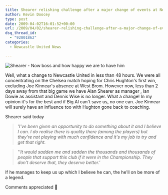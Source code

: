 ```yaml
---
title: Shearer relishing challenge after a major change of events at Newcastle
author: Kevin Doocey
type: post
date: 2009-04-02T16:01:52+00:00
url: /2009/04/02/shearer-relishing-challenge-after-a-major-change-of-events-at-newcastle/
dsq_thread_id:
  - "92801862"
categories:
  - Newcastle United News

---
```

![Shearer - Now boss and how happy we are to have him](https://newsimg.bbc.co.uk/media/images/40808000/jpg/_40808456_shearer_getty.jpg)

Well, what a change to Newcastle United in less than 48 hours. We were all concentrating on the Chelsea match hoping for Chris Hughton's first win, excluding Joe Kinnear's absence at West Brom. However now, less than 2 days away from that big game we have Alan Shearer as manager , Ian Dowie as assistant and Dennis Wise is no longer. What a change! In my opinion it's for the best and if Big Al can't save us, no one can. Joe Kinnear will surely have an influence too with Hughton gone back to coaching.

Shearer said today

> _'I've been given an opportunity to do something about it and I believe I can. I do realise there is quality there (among the players) but they're not playing with much confidence and it's my job to try and get that right._

> _''It would sadden me and sadden the thousands and thousands of people that support this club if it were in the Championship. They don't deserve that, they deserve better.'_

If he manages to keep us up which I believe he can, the he'll on be more of a legend.

Comments appreciated 🙂
